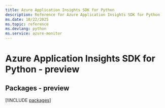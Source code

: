 ```yaml
---
title: Azure Application Insights SDK for Python
description: Reference for Azure Application Insights SDK for Python
ms.date: 10/22/2025
ms.topic: reference
ms.devlang: python
ms.service: azure-monitor
---
```

# Azure Application Insights SDK for Python - preview
## Packages - preview
[!INCLUDE [packages](application-insights-index.md)]